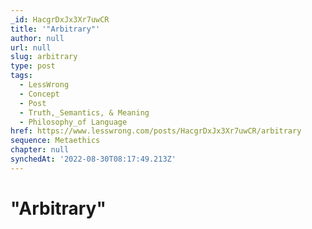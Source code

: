 ```yaml
---
_id: HacgrDxJx3Xr7uwCR
title: '"Arbitrary"'
author: null
url: null
slug: arbitrary
type: post
tags:
  - LessWrong
  - Concept
  - Post
  - Truth,_Semantics, & Meaning
  - Philosophy_of Language
href: https://www.lesswrong.com/posts/HacgrDxJx3Xr7uwCR/arbitrary
sequence: Metaethics
chapter: null
synchedAt: '2022-08-30T08:17:49.213Z'
---
```

# "Arbitrary"

